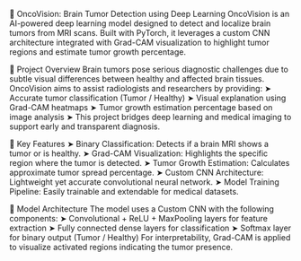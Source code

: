 🧠 OncoVision: Brain Tumor Detection using Deep Learning
OncoVision is an AI-powered deep learning model designed to detect and localize brain tumors from MRI scans. Built with PyTorch, it leverages a custom CNN architecture integrated with Grad-CAM visualization to highlight tumor regions and estimate tumor growth percentage.

🚀 Project Overview
Brain tumors pose serious diagnostic challenges due to subtle visual differences between healthy and affected brain tissues.
OncoVision aims to assist radiologists and researchers by providing:
➤ Accurate tumor classification (Tumor / Healthy)
➤ Visual explanation using Grad-CAM heatmaps
➤ Tumor growth estimation percentage based on image analysis
➤ This project bridges deep learning and medical imaging to support early and transparent diagnosis.

🧩 Key Features
➤ Binary Classification: Detects if a brain MRI shows a tumor or is healthy.
➤ Grad-CAM Visualization: Highlights the specific region where the tumor is detected.
➤ Tumor Growth Estimation: Calculates approximate tumor spread percentage.
➤ Custom CNN Architecture: Lightweight yet accurate convolutional neural network.
➤ Model Training Pipeline: Easily trainable and extendable for medical datasets.

🧠 Model Architecture
The model uses a Custom CNN with the following components:
➤ Convolutional + ReLU + MaxPooling layers for feature extraction
➤ Fully connected dense layers for classification
➤ Softmax layer for binary output (Tumor / Healthy)
For interpretability, Grad-CAM is applied to visualize activated regions indicating the tumor presence.
